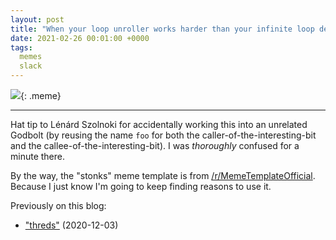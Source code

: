 ```yaml
---
layout: post
title: "When your loop unroller works harder than your infinite loop detector"
date: 2021-02-26 00:01:00 +0000
tags:
  memes
  slack
---
```


![](/blog/images/2021-02-26-optimizd.png){: .meme}

----

Hat tip to Lénárd Szolnoki for accidentally working this into an unrelated
Godbolt (by reusing the name `foo` for both the caller-of-the-interesting-bit
and the callee-of-the-interesting-bit). I was _thoroughly_ confused for a
minute there.

By the way, the "stonks" meme template is from
[/r/MemeTemplateOfficial](https://www.reddit.com/r/MemeTemplatesOfficial/comments/dw6oy1/stonk_meme_template_but_without_the_text/).
Because I just know I'm going to keep finding reasons to use it.

Previously on this blog:

* ["threds"](/blog/2020/12/03/threds/) (2020-12-03)
